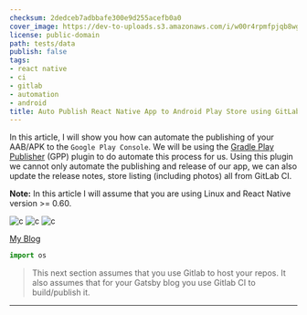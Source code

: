 ```yaml
---
checksum: 2dedceb7adbbafe300e9d255acefb0a0
cover_image: https://dev-to-uploads.s3.amazonaws.com/i/w00r4rpmfpjqb8wgygxu.jpg
license: public-domain
path: tests/data
publish: false
tags:
- react native
- ci
- gitlab
- automation
- android
title: Auto Publish React Native App to Android Play Store using GitLab CI
---
```


In this article, I will show you how can automate the publishing of your AAB/APK to the `Google Play Console`. We will be using the [Gradle Play Publisher](https://github.com/Triple-T/gradle-play-publisher) (GPP) plugin to do automate this process for us. Using this plugin we cannot only automate the publishing and release of our app, we can also update the release notes, store listing (including photos) all from GitLab CI.

**Note:** In this article I will assume that you are using Linux and React Native version >= 0.60.

![c](c.jpg)
![c](c.jpg)
![c](c.jpg)

[My Blog](/blog/storybooks-with-mdx/)

```py
import os

```

> This next section assumes that you use Gitlab to host your repos. It also assumes that for your Gatsby blog you use Gitlab CI to build/publish it.

---